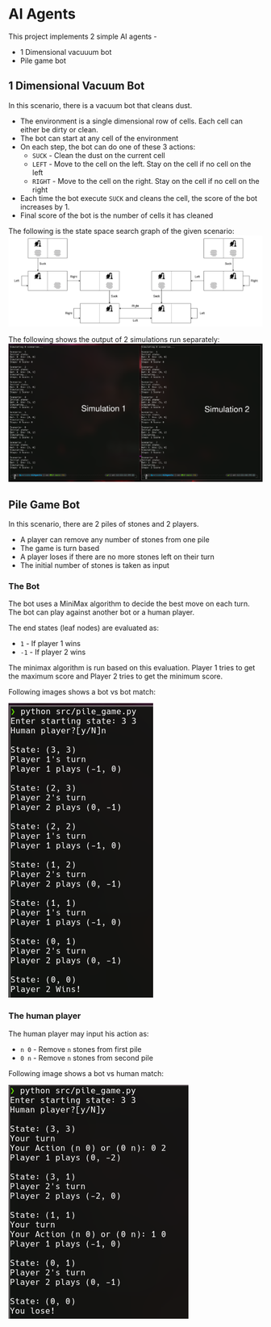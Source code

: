 # AI Agents

This project implements 2 simple AI agents -

-   1 Dimensional vacuuum bot
-   Pile game bot

## 1 Dimensional Vacuum Bot

In this scenario, there is a vacuum bot that cleans dust.

-   The environment is a single dimensional row of cells. Each cell can either be
    dirty or clean.
-   The bot can start at any cell of the environment
-   On each step, the bot can do one of these 3 actions:
    -   `SUCK` - Clean the dust on the current cell
    -   `LEFT` - Move to the cell on the left. Stay on the cell if no cell on the left
    -   `RIGHT` - Move to the cell on the right. Stay on the cell if no cell on the right
-   Each time the bot execute `SUCK` and cleans the cell, the score of the bot
    increases by 1.
-   Final score of the bot is the number of cells it has cleaned

The following is the state space search graph of the given scenario:
![Vacuum State Space Graph][vacuum-state-space]

The following shows the output of 2 simulations run separately:
![Vacuum Simulation Screenhot][vacuum-ss]

## Pile Game Bot

In this scenario, there are 2 piles of stones and 2 players.

-   A player can remove any number of stones from one pile
-   The game is turn based
-   A player loses if there are no more stones left on their turn
-   The initial number of stones is taken as input

### The Bot

The bot uses a MiniMax algorithm to decide the best move on each turn. The bot
can play against another bot or a human player.

The end states (leaf nodes) are evaluated as:

-   `1` - If player 1 wins
-   `-1` - If player 2 wins

The minimax algorithm is run based on this evaluation. Player 1 tries to get the
maximum score and Player 2 tries to get the minimum score.

Following images shows a bot vs bot match:

![Bot vs Bot][pile-bot-ss]

### The human player

The human player may input his action as:

-   `n 0` - Remove `n` stones from first pile
-   `0 n` - Remove `n` stones from second pile

Following image shows a bot vs human match:

![Bot vs Human][pile-human-ss]

[vacuum-state-space]: images/VacuumAgentStateSpace.png
[vacuum-ss]: images/vacuuum-ss.png
[pile-bot-ss]: images/pile-bot-ss.png
[pile-human-ss]: images/pile-human-ss.png
